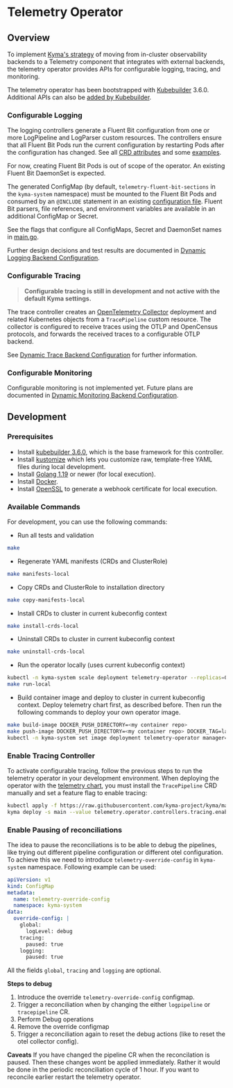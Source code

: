 # Telemetry Operator

## Overview

To implement [Kyma's strategy](https://github.com/kyma-project/community/blob/main/concepts/observability-strategy/strategy.md) of moving from in-cluster observability backends to a Telemetry component that integrates with external backends, the telemetry operator provides APIs for configurable logging, tracing, and monitoring.

The telemetry operator has been bootstrapped with [Kubebuilder](https://github.com/kubernetes-sigs/kubebuilder) 3.6.0. Additional APIs can also be [added by Kubebuilder](https://book.kubebuilder.io/cronjob-tutorial/new-api.html).

### Configurable Logging

The logging controllers generate a Fluent Bit configuration from one or more LogPipeline and LogParser custom resources. The controllers ensure that all Fluent Bit Pods run the current configuration by restarting Pods after the configuration has changed. See all [CRD attributes](apis/telemetry/v1alpha1/logpipeline_types.go) and some [examples](config/samples).

For now, creating Fluent Bit Pods is out of scope of the operator. An existing Fluent Bit DaemonSet is expected.

The generated ConfigMap (by default, `telemetry-fluent-bit-sections` in the `kyma-system` namespace) must be mounted to the Fluent Bit Pods and consumed by an `@INCLUDE` statement in an existing [configuration file](https://docs.fluentbit.io/manual/administration/configuring-fluent-bit/classic-mode/configuration-file). Fluent Bit parsers, file references, and environment variables are available in an additional ConfigMap or Secret.

See the flags that configure all ConfigMaps, Secret and DaemonSet names in [main.go](main.go).

Further design decisions and test results are documented in [Dynamic Logging Backend Configuration](https://github.com/kyma-project/community/tree/main/concepts/observability-strategy/configurable-logging).

### Configurable Tracing

>**Configurable tracing is still in development and not active with the default Kyma settings.**

The trace controller creates an [OpenTelemetry Collector](https://opentelemetry.io/docs/collector/) deployment and related Kubernetes objects from a `TracePipeline` custom resource. The collector is configured to receive traces using the OTLP and OpenCensus protocols, and forwards the received traces to a configurable OTLP backend.

See [Dynamic Trace Backend Configuration](https://github.com/kyma-project/community/tree/main/concepts/observability-strategy/configurable-tracing) for further information.

### Configurable Monitoring

Configurable monitoring is not implemented yet. Future plans are documented in [Dynamic Monitoring Backend Configuration](https://github.com/kyma-project/community/tree/main/concepts/observability-strategy/configurable-monitoring).

## Development

### Prerequisites
- Install [kubebuilder 3.6.0](https://github.com/kubernetes-sigs/kubebuilder), which is the base framework for this controller.
- Install [kustomize](https://github.com/kubernetes-sigs/kustomize) which lets you customize raw, template-free YAML files during local development.
- Install [Golang 1.19](https://golang.org/dl/) or newer (for local execution).
- Install [Docker](https://www.docker.com/get-started).
- Install [OpenSSL](https://www.openssl.org/) to generate a webhook certificate for local execution.

### Available Commands

For development, you can use the following commands:

- Run all tests and validation

```bash
make
```

- Regenerate YAML manifests (CRDs and ClusterRole)

```bash
make manifests-local
```

- Copy CRDs and ClusterRole to installation directory

```bash
make copy-manifests-local
```

- Install CRDs to cluster in current kubeconfig context

```bash
make install-crds-local
```

- Uninstall CRDs to cluster in current kubeconfig context

```bash
make uninstall-crds-local
```

- Run the operator locally (uses current kubeconfig context)

```bash
kubectl -n kyma-system scale deployment telemetry-operator --replicas=0 # Scale down in-cluster telemetry-operator
make run-local
```

- Build container image and deploy to cluster in current kubeconfig context. Deploy telemetry chart first, as described before. Then run the following commands to deploy your own operator image.

```bash
make build-image DOCKER_PUSH_DIRECTORY=<my container repo>
make push-image DOCKER_PUSH_DIRECTORY=<my container repo> DOCKER_TAG=latest
kubectl -n kyma-system set image deployment telemetry-operator manager=<my container repo>/telemetry-operator:latest
```

### Enable Tracing Controller

To activate configurable tracing, follow the previous steps to run the telemetry operator in your development environment. When deploying the operator with the [telemetry chart](https://github.com/kyma-project/kyma/tree/main/resources/telemetry), you must install the `TracePipeline` CRD manually and set a feature flag to enable tracing:

```bash
kubectl apply -f https://raw.githubusercontent.com/kyma-project/kyma/main/components/telemetry-operator/config/crd/bases/telemetry.kyma-project.io_tracepipelines.yaml
kyma deploy -s main --value telemetry.operator.controllers.tracing.enabled=true
```


### Enable Pausing of reconciliations
The idea to pause the reconciliations is to be able to debug the pipelines, like trying out different pipeline configuration or different otel configuration. To achieve this we need to introduce `telemetry-override-config` in `kyma-system`
namespace. Following example can be used:
```yaml
apiVersion: v1
kind: ConfigMap
metadata:
  name: telemetry-override-config
  namespace: kyma-system
data:
  override-config: |
    global:
      logLevel: debug
    tracing:
      paused: true
    logging:
      paused: true
```
All the fields `global`, `tracing` and `logging` are optional.


**Steps to debug**
1. Introduce the override `telemetry-override-config` configmap.
2. Trigger a reconciliation when by changing the either `logpipeline` or `tracepipeline` CR.
3. Perform Debug operations
4. Remove the override configmap
5. Trigger a reconciliation again to reset the debug actions (like to reset the otel collector config).

**Caveats**
If you have changed the pipeline CR when the reconcilation is paused. Then these changes wont be applied immediately. Rather it would be done in the periodic reconciliation cycle of 1 hour. If you want to reconcile earlier restart the telemetry operator.
